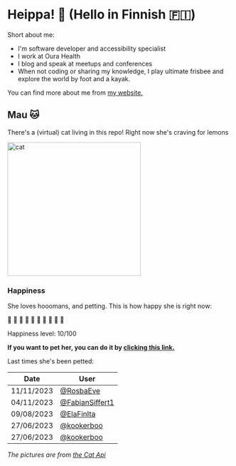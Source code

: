 # Heippa! :wave: (Hello in Finnish :finland:)

Short about me:
- I'm software developer and accessibility specialist
- I work at Oura Health
- I blog and speak at meetups and conferences
- When not coding or sharing my knowledge, I play ultimate frisbee and explore the world by foot and a kayak.

You can find more about me from [my website.](https://eevis.codes)

<!-- Cat Widget Start -->
## Mau :cat:

There's a (virtual) cat living in this repo! Right now she's craving for lemons

<img src=https://cdn2.thecatapi.com/images/VXbGZUzX1.jpg alt="cat" width=300 />
  
### Happiness
  She loves hooomans, and petting. This is how happy she is right now: 
  
  :sparkling_heart: :black_heart: :black_heart: :black_heart: :black_heart: :black_heart: :black_heart: :black_heart: :black_heart: :black_heart: 
  
  Happiness level: 10/100
   
  **If you want to pet her, you can do it by [clicking this link.](https://github.com/eevajonnapanula/eevajonnapanula/issues/new?title=pet-cat&body=Just+submit+the+issue+-+that%27s+all+you+have+to+do+%3Acat%3A)**
  
  Last times she's been petted: 

Date | User
------- | ---------
 11/11/2023 | [@RosbaEve](https://github.com/RosbaEve)
04/11/2023 | [@FabianSiffert1](https://github.com/FabianSiffert1)
09/08/2023 | [@ElaFinIta](https://github.com/ElaFinIta)
27/06/2023 | [@kookerboo](https://github.com/kookerboo)
27/06/2023 | [@kookerboo](https://github.com/kookerboo)
  

*The pictures are from [the Cat Api](https://thecatapi.com/)*
<!-- Cat Widget End -->
